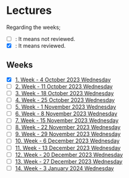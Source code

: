 # Lectures

Regarding the weeks;
- [ ] : It means not reviewed.
- [x] : It means reviewed.

## Weeks
- [x] [1. Week - 4 October 2023 Wednesday](01_04_10_2023.md)
- [ ] [2. Week - 11 October 2023 Wednesday](02_11_10_2023.md)
- [ ] [3. Week - 18 October 2023 Wednesday](03_18_10_2023.md)
- [ ] [4. Week - 25 October 2023 Wednesday](04_25_10_2023.md)
- [ ] [5. Week - 1 November 2023 Wednesday](05_01_11_2023.md)
- [ ] [6. Week - 8 November 2023 Wednesday](06_08_11_2023.md)
- [ ] [7. Week - 15 November 2023 Wednesday](07_15_11_2023.md)
- [ ] [8. Week - 22 November 2023 Wednesday](08_22_11_2023.md)
- [ ] [9. Week - 29 November 2023 Wednesday](09_29_11_2023.md)
- [ ] [10. Week - 6 December 2023 Wednesday](10_06_12_2023.md)
- [ ] [11. Week - 13 December 2023 Wednesday](11_13_12_2023.md)
- [ ] [12. Week - 20 December 2023 Wednesday](12_20_12_2023.md)
- [ ] [13. Week - 27 December 2023 Wednesday](13_27_12_2023.md)
- [ ] [14. Week - 3 January 2024 Wednesday](14_03_01_2024.md)
